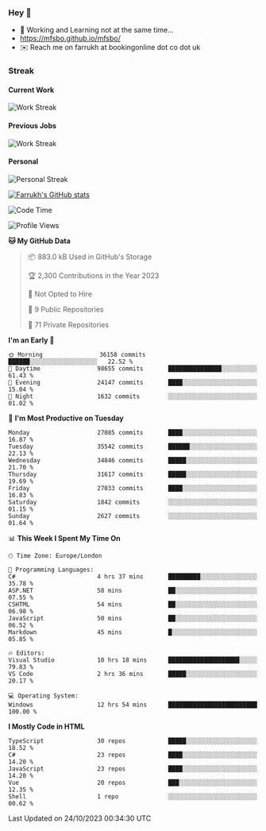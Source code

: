 ### Hey 👋

- 🏃 Working and Learning not at the same time...
- https://mfsbo.github.io/mfsbo/
- ✉️ Reach me on farrukh at bookingonline dot co dot uk

### Streak
#### Current Work
![Work Streak](https://streak-stats.demolab.com/?user=mfsbo)
#### Previous Jobs
![Work Streak](https://streak-stats.demolab.com/?user=farrukhcw)
#### Personal
![Personal Streak](https://streak-stats.demolab.com/?user=farrukhsubhani)

[![Farrukh's GitHub stats](https://github-readme-stats.vercel.app/api?username=mfsbo&hide=stars&count_private=true)](https://github.com/mfsbo/)

<!--START_SECTION:waka-->
![Code Time](http://img.shields.io/badge/Code%20Time-555%20hrs%2035%20mins-blue)

![Profile Views](http://img.shields.io/badge/Profile%20Views-2-blue)

**🐱 My GitHub Data** 

> 📦 883.0 kB Used in GitHub's Storage 
 > 
> 🏆 2,300 Contributions in the Year 2023
 > 
> 🚫 Not Opted to Hire
 > 
> 📜 9 Public Repositories 
 > 
> 🔑 71 Private Repositories 
 > 
**I'm an Early 🐤** 

```text
🌞 Morning                36158 commits       ██████░░░░░░░░░░░░░░░░░░░   22.52 % 
🌆 Daytime                98655 commits       ███████████████░░░░░░░░░░   61.43 % 
🌃 Evening                24147 commits       ████░░░░░░░░░░░░░░░░░░░░░   15.04 % 
🌙 Night                  1632 commits        ░░░░░░░░░░░░░░░░░░░░░░░░░   01.02 % 
```
📅 **I'm Most Productive on Tuesday** 

```text
Monday                   27085 commits       ████░░░░░░░░░░░░░░░░░░░░░   16.87 % 
Tuesday                  35542 commits       ██████░░░░░░░░░░░░░░░░░░░   22.13 % 
Wednesday                34846 commits       █████░░░░░░░░░░░░░░░░░░░░   21.70 % 
Thursday                 31617 commits       █████░░░░░░░░░░░░░░░░░░░░   19.69 % 
Friday                   27033 commits       ████░░░░░░░░░░░░░░░░░░░░░   16.83 % 
Saturday                 1842 commits        ░░░░░░░░░░░░░░░░░░░░░░░░░   01.15 % 
Sunday                   2627 commits        ░░░░░░░░░░░░░░░░░░░░░░░░░   01.64 % 
```


📊 **This Week I Spent My Time On** 

```text
🕑︎ Time Zone: Europe/London

💬 Programming Languages: 
C#                       4 hrs 37 mins       █████████░░░░░░░░░░░░░░░░   35.78 % 
ASP.NET                  58 mins             ██░░░░░░░░░░░░░░░░░░░░░░░   07.55 % 
CSHTML                   54 mins             ██░░░░░░░░░░░░░░░░░░░░░░░   06.98 % 
JavaScript               50 mins             ██░░░░░░░░░░░░░░░░░░░░░░░   06.52 % 
Markdown                 45 mins             █░░░░░░░░░░░░░░░░░░░░░░░░   05.85 % 

🔥 Editors: 
Visual Studio            10 hrs 18 mins      ████████████████████░░░░░   79.83 % 
VS Code                  2 hrs 36 mins       █████░░░░░░░░░░░░░░░░░░░░   20.17 % 

💻 Operating System: 
Windows                  12 hrs 54 mins      █████████████████████████   100.00 % 
```

**I Mostly Code in HTML** 

```text
TypeScript               30 repos            █████░░░░░░░░░░░░░░░░░░░░   18.52 % 
C#                       23 repos            ████░░░░░░░░░░░░░░░░░░░░░   14.20 % 
JavaScript               23 repos            ████░░░░░░░░░░░░░░░░░░░░░   14.20 % 
Vue                      20 repos            ███░░░░░░░░░░░░░░░░░░░░░░   12.35 % 
Shell                    1 repo              ░░░░░░░░░░░░░░░░░░░░░░░░░   00.62 % 
```




 Last Updated on 24/10/2023 00:34:30 UTC
<!--END_SECTION:waka-->
<!--
**mfsbo/mfsbo** is a ✨ _special_ ✨ repository because its `README.md` (this file) appears on your GitHub profile.

Here are some ideas to get you started:

- 🔭 I’m currently working on ...
- 🌱 I’m currently learning ...
- 👯 I’m looking to collaborate on ...
- 🤔 I’m looking for help with ...
- 💬 Ask me about ...
- 📫 How to reach me: ...
- 😄 Pronouns: ...
- ⚡ Fun fact: ...
-->
